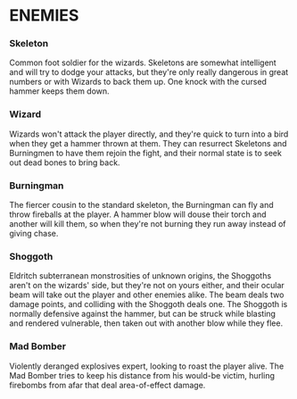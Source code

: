 # ENEMIES

### Skeleton
Common foot soldier for the wizards. Skeletons are somewhat intelligent and will try to dodge your attacks, but they're only really dangerous in great numbers or with Wizards to back them up. One knock with the cursed hammer keeps them down.

### Wizard
Wizards won't attack the player directly, and they're quick to turn into a bird when they get a hammer thrown at them. They can resurrect Skeletons and Burningmen to have them rejoin the fight, and their normal state is to seek out dead bones to bring back.

### Burningman
The fiercer cousin to the standard skeleton, the Burningman can fly and throw fireballs at the player. A hammer blow will douse their torch and another will kill them, so when they're not burning they run away instead of giving chase.

### Shoggoth
Eldritch subterranean monstrosities of unknown origins, the Shoggoths aren't on the wizards' side, but they're not on yours either, and their ocular beam will take out the player and other enemies alike. The beam deals two damage points, and colliding with the Shoggoth deals one. The Shoggoth is normally defensive against the hammer, but can be struck while blasting and rendered vulnerable, then taken out with another blow while they flee.

### Mad Bomber
Violently deranged explosives expert, looking to roast the player alive. The Mad Bomber tries to keep his distance from his would-be victim, hurling firebombs from afar that deal area-of-effect damage.
